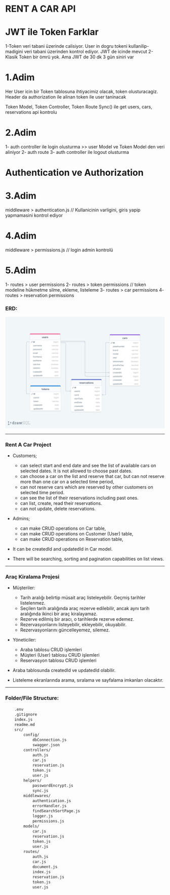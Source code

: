 # RENT A CAR API
































# JWT ile Token Farklar
1-Token veri tabani üzerinde calisiyor. User in dogru tokeni kullanilip- madigini veri tabani üzerinden kontrol ediyor. JWT de icinde mevcut
2-Klasik Token bir ömrü yok. Ama JWT de 30 dk 3 gün siniri var



# 1.Adim
Her User icin bir Token tablosuna ihtiyacimiz olacak, token olusturacagiz. Header da authorization ile alinan token ile user taninacak

Token Model, Token Controller, Token Route
Sync() ile get users, cars, reservations api kontrolu

# 2.Adim
1- auth controller ile login olusturma  >> user Model ve Token Model den veri aliniyor
2- auth route
3- auth controller ile logout olusturma 


# Authentication ve Authorization

# 3.Adim
middleware > authentication.js // Kullanicinin varligini, giris yapip yapmamasini kontrol ediyor

# 4.Adim
middleware > permissions.js // login admin kontrolü

# 5.Adim
1- routes > user permissions
2- routes > token permissions // token modeline hükmetme silme, ekleme, listeleme
3- routes > car permissions
4- routes > reservation permissions
































### ERD:

![ERD](./erdRentACarAPI.png)

--- 

### Rent A Car Project 

- Customers;
  - can select start and end date and see the list of available cars on selected dates. It is not allowed to choose past dates.
  - can choose a car on the list and reserve that car, but can not reserve more than one car on a selected time period,
  - can not reserve cars which are reserved by other customers on selected time period.
  - can see the list of their reservations including past ones.
  - can list, create, read their reservations.
  - can not update, delete reservations.

- Admins;
  - can make CRUD operations on Car table,
  - can make CRUD operations on Customer (User) table,
  - can make CRUD operations on Reservation table,

- It can be createdId and updatedId in Car model.
- There will be searching, sorting and pagination capabilities on list views.


---

###  Araç Kiralama Projesi

* Müşteriler:
  * Tarih aralığı belirtip müsait araç listeleyebilir. Geçmiş tarihler listelenmez.
  * Seçilen tarih aralığında araç rezerve edilebilir, ancak aynı tarih aralığında ikinci bir araç kiralayamaz.
  * Rezerve edilmiş bir aracı, o tarihlerde rezerve edemez.
  * Rezervasyonlarını listeyebilir, ekleyebilir, okuyabilir.
  * Rezervasyonlarını güncelleyemez, silemez.
* Yöneticiler:
  * Araba tablosu CRUD işlemleri
  * Müşteri (User) tablosu CRUD işlemleri
  * Reservasyon tablosu CRUD işlemleri

* Araba tablosunda createdId ve updatedId olabilir.
* Listeleme ekranlarında arama, sıralama ve sayfalama imkanları olacaktır.

---

### Folder/File Structure:

```
    .env
    .gitignore
    index.js
    readme.md
    src/
        config/
            dbConnection.js
            swagger.json
        controllers/
            auth.js
            car.js
            reservation.js
            token.js
            user.js
        helpers/
            passwordEncrypt.js
            sync.js
        middlewares/
            authentication.js
            errorHandler.js
            findSearchSortPage.js
            logger.js
            permissions.js
        models/
            car.js
            reservation.js
            token.js
            user.js
        routes/
            auth.js
            car.js
            document.js
            index.js
            reservation.js
            token.js
            user.js
```